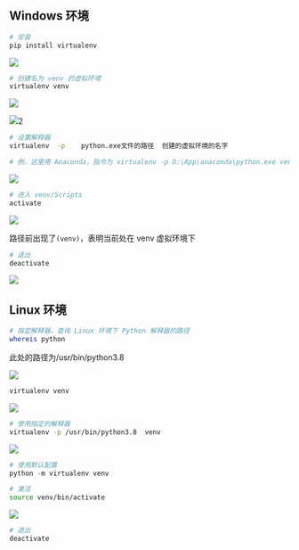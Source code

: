 <!--
 * @Description: 
 * @Version: 1.0
 * @Author: DaLao
 * @Email: dalao_li@163.com
 * @Date: 2021-04-03 02:43:34
 * @LastEditors: DaLao
 * @LastEditTime: 2021-12-01 23:27:35
-->

## Windows 环境

```py
# 安装
pip install virtualenv
```

![](https://cdn.hurra.ltd/img/20200312224255893.png)

```sh
# 创建名为 venv 的虚拟环境
virtualenv venv
```

![](https://cdn.hurra.ltd/img/TIM截图20200515113058.png)

![](https://cdn.hurra.ltd/img/20200515113137.png)2

```sh
# 设置解释器
virtualenv  -p    python.exe文件的路径  创建的虚拟环境的名字

# 例，这里用 Anaconda，指令为 virtualenv -p D:\App\anaconda\python.exe venv
```

![](https://cdn.hurra.ltd/img/20200515113404.png)

```sh
# 进入 venv/Scripts 
activate
```

![](https://cdn.hurra.ltd/img/20200515113603.png)

路径前出现了`(venv)`，表明当前处在 venv 虚拟环境下

```sh
# 退出
deactivate
```

![](https://cdn.hurra.ltd/img/20200515113732.png)

## Linux 环境

```sh
# 指定解释器，查询 Linux 环境下 Python 解释器的路径
whereis python
```

此处的路径为/usr/bin/python3.8

![](https://cdn.hurra.ltd/img/20200515114240.png)

```sh
virtualenv venv
```

![](https://cdn.hurra.ltd/img/20200515114449.png)

```sh
# 使用指定的解释器
virtualenv -p /usr/bin/python3.8  venv
```

![](https://cdn.hurra.ltd/img/20200515114605.png)


```py
# 使用默认配置
python -m virtualenv venv
```
```sh
# 激活
source venv/bin/activate
```

![](https://cdn.hurra.ltd/img/20200515114747.png)

```sh
# 退出
deactivate
```

